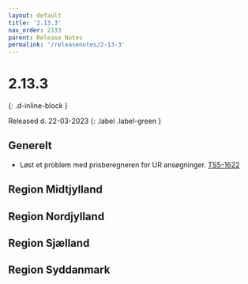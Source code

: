 ```yaml
---
layout: default
title: '2.13.3'
nav_order: 2133
parent: Release Notes
permalink: '/releasenotes/2-13-3'
---
```


# 2.13.3
{: .d-inline-block }

Released d. 22-03-2023
{: .label .label-green }

## Generelt
- Løst et problem med prisberegneren for UR ansøgninger. [TS5-1622](https://sd.trifork.com/browse/TS5-1622)

## Region Midtjylland

## Region Nordjylland

## Region Sjælland

## Region Syddanmark
